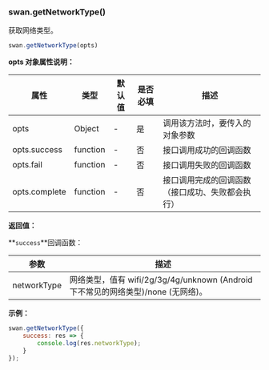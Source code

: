 ### swan.getNetworkType()

获取网络类型。

```js
swan.getNetworkType(opts)
```

**opts 对象属性说明：**

|属性|类型|默认值|是否必填|描述|
|-|-|-|-|-|
|opts|Object|-|是|调用该方法时，要传入的对象参数|
|opts.success|function|-|否|接口调用成功的回调函数|
|opts.fail|function|-|否|接口调用失败的回调函数|
|opts.complete|function|-|否|接口调用完成的回调函数（接口成功、失败都会执行）|

**返回值：**

**`success`**回调函数：

|参数|描述|
|-|-|
|networkType|网络类型，值有 wifi/2g/3g/4g/unknown (Android 下不常见的网络类型)/none (无网络)。|



**示例：**

```js
swan.getNetworkType({
    success: res => {
        console.log(res.networkType);
    }
});
```